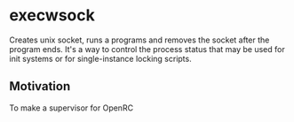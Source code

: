 execwsock
=========

Creates unix socket, runs a programs and removes the socket after the program ends. It's a way to control the process status that may be used for init systems or for single-instance locking scripts.


Motivation
----------

To make a supervisor for OpenRC
